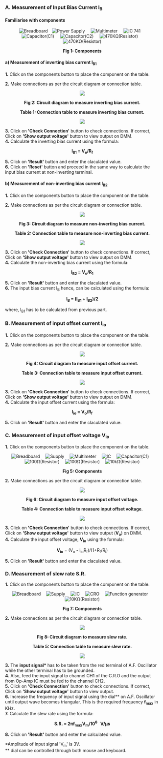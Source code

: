 
### **A. Measurement of Input Bias Current I<sub>B</sub>**

#### Familiarise with components

<div style="text-align:center">  

![](images/board.png "Breadboard")&emsp;![](images/supply.png "Power Supply")&nbsp;&nbsp;&nbsp;&nbsp; ![](images/multimeter.png "Multimeter")&nbsp;&nbsp;&nbsp;&nbsp; ![](images/IC.png "IC 741")&nbsp;&nbsp;&nbsp;&nbsp; ![](images/capacitor1.png "Capacitor(C1)")&nbsp;&nbsp;&nbsp;&nbsp; ![](images/capacitor2.png "Capacitor(C2)")&nbsp;&nbsp;&nbsp;&nbsp; ![](images/resistance.png "470KΩ(Resistor)")&nbsp;&nbsp;&nbsp;&nbsp; ![](images/resistance1.png "470KΩ(Resistor)")  

**Fig 1: Components**  </div>

#### **a) Measurement of inverting bias current I<sub>B1</sub>**

**1.** Click on the components button to place the component on the table.  

**2.** Make connections as per the circuit diagram or connection table.  
<center>

![](images/image1ins.png)

**Fig 2: Circuit diagram to measure inverting bias current.** 

**Table 1: Connection table to measure inverting bias current.**

![](images/Table1.1.png)
</center>

**3.** Click on **'Check Connection'** button to check connections. If correct, Click on **'Show output voltage'** button to view output on DMM.  
**4.** Calculate the inverting bias current using the formula:  

<div style="text-align:center"> 

**I<sub>B1</sub> = V<sub>o</sub>/R<sub>f</sub>** </div>
 

**5.** Click on **'Result'** button and enter the claculated value.  
**6.** Click on **'Reset'** button and proceed in the same way to calculate the input bias current at non-inverting terminal.

  
  

#### **b) Measurement of non-inverting bias current I<sub>B2</sub>**

**1.** Click on the components button to place the component on the table.  

**2.** Make connections as per the circuit diagram or connection table.  

<div style="text-align:center">

![](images/image2ins.png) 

**Fig 3: Circuit diagram to measure non-inverting bias current.**

**Table 2: Connection table to measure non-inverting bias current.**

![](images/Table1.2.png)
</div>
  

**3.** Click on **'Check Connection'** button to check connections. If correct, Click on **'Show output voltage'** button to view output on DMM.  
**4.** Calculate the non-inverting bias current using the formula:  
<div style="text-align:center">

**I<sub>B2</sub> = V<sub>o</sub>/R<sub>1</sub>** </div>

**5.** Click on **'Result'** button and enter the claculated value.  
**6.** The input bias current I<sub>B</sub> hence, can be calculated using the formula:  
<div style="text-align:center">  

**I<sub>B</sub> = (I<sub>B1</sub> + I<sub>B2</sub>)/2** </div>

where, I<sub>B1</sub> has to be calculated from previous part.  
  

### **B. Measurement of input offset current I<sub>io</sub>**

**1.** Click on the components button to place the component on the table.  

**2.** Make connections as per the circuit diagram or connection table.  

<div style="text-align:center">

![](images/image3ins.png)

**Fig 4: Circuit diagram to measure input offset current.**

**Table 3: Connection table to measure input offset current.**

![](images/Table2.png)
</div>
  

**3.** Click on **'Check Connection'** button to check connections. If correct, Click on **'Show output voltage'** button to view output on DMM.  
**4.** Calculate the input offset current using the formula:  
<div style="text-align:center">

**I<sub>io</sub> = V<sub>o</sub>/R<sub>f</sub>** </div>

**5.** Click on **'Result'** button and enter the claculated value.  
  

### **C. Measurement of input offset voltage V<sub>io</sub>**

**1.** Click on the components button to place the component on the table.  

 <div style="text-align:center">

![](images/board.png "Breadboard")&emsp; ![](images/supply.png "Supply")&emsp; ![](images/multimeter.png "Multimeter")&emsp; ![](images/IC.png "IC")&emsp; ![](images/capacitor1.png "Capacitor(C1)")&emsp; ![](images/resistance3.1.png "100Ω(Resistor)")&emsp; ![](images/resistance3.2.png "100Ω(Resistor)")&emsp; ![](images/resistance3.png "10kΩ(Resistor)")  

**Fig 5: Components**  </div>

**2.** Make connections as per the circuit diagram or connection table.  
<div style="text-align:center">

![](images/image4ins.png) 

**Fig 6: Circuit diagram to measure input offset voltage.**

**Table 4: Connection table to measure input offset voltage.**

![](images/Table3.png)

</div>
  

**3.** Click on **'Check Connection'** button to check connections. If correct, Click on **'Show output voltage'** button to view output (**V<sub>o</sub>**) on DMM.    
**4.** Calculate the input offset voltage, **V<sub>io</sub>** using the formula:   
<div style="text-align:center">

**V<sub>io</sub>** = (V<sub>o</sub> - I<sub>io</sub>R<sub>f</sub>)/(1+R<sub>f</sub>/R<sub>i</sub>)</div>

**5.** Click on **'Result'** button and enter the claculated value.  
  

### **D. Measurement of slew rate S.R.**

**1.** Click on the components button to place the component on the table.  

<div style="text-align:center">  

![](images/board.png "Breadboard")&emsp; ![](images/supply.png "Supply")&emsp; ![](images/IC.png "IC")&emsp; ![](images/CRO.png "CRO")&emsp; ![](images/generator.png "Function generator")&emsp; ![](images/resistance4.png "10KΩ(Resistor)")  

**Fig 7: Components** </div>

**2.** Make connections as per the circuit diagram or connection table.  
<div style="text-align:center">

![](images/image5ins.png)

**Fig 8: Circuit diagram to measure slew rate.**

**Table 5: Connection table to measure slew rate.**

![](images/Table4.png)
</div>
  
  
**3.** The **input signal\*** has to be taken from the red terminal of A.F. Oscillator while the other terminal has to be grounded.  
**4.** Also, feed the input signal to channel CH1 of the C.R.O and the output from Op-Amp IC must be fed to the channel CH2.  
**5.** Click on **'Check Connection'** button to check connections. If correct, Click on **'Show output voltage'** button to view output.  
**6.** Increase the frequency of input signal using the dial\*\* on A.F. Oscillator until output wave becomes triangular. This is the required frequency **f<sub>max</sub>** in KHz.  
**7.** Calculate the slew rate using the formula:  
<div style="text-align:center"> 

**S.R. = 2πf<sub>max</sub>V<sub>m</sub>/10<sup>6</sup>   V/μs**</div>
**8.** Click on **'Result'** button and enter the calculated value.  
  
\*Amplitude of input signal 'V<sub>m</sub>' is 3V.  
\*\* dial can be controlled through both mouse and keyboard.

 
